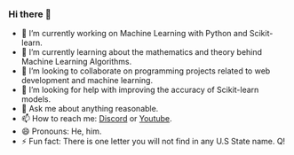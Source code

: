 ### Hi there 👋

- 🔭 I’m currently working on Machine Learning with Python and Scikit-learn.
- 🌱 I’m currently learning about the mathematics and theory behind Machine Learning Algorithms.
- 👯 I’m looking to collaborate on programming projects related to web development and machine learning.
- 🤔 I’m looking for help with improving the accuracy of Scikit-learn models.
- 💬 Ask me about anything reasonable.
- 📫 How to reach me: [Discord](https://discord.gg/Nu5kQ4uUwJ) or [Youtube](https://www.youtube.com/channel/UCu0OysBHekgiFRJT113pmDA).
- 😄 Pronouns: He, him.
- ⚡ Fun fact: There is one letter you will not find in any U.S State name.  Q!
